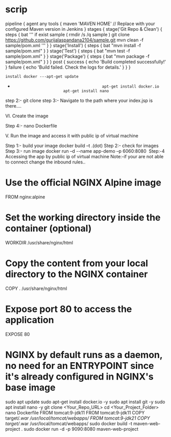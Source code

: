# scrip

pipeline {
    agent any
    tools {
        maven 'MAVEN HOME' // Replace with your configured Maven version in Jenkins
    }
    stages {
        stage('Git Repo & Clean') {
            steps {
                bat '''
                    if exist sample (
                        rmdir /s /q sample
                    )
                    git clone https://github.com/gurijalaspandana2104/sample.git
                    mvn clean -f sample/pom.xml
                '''
            }
        }
        stage('Install') {
            steps {
                bat "mvn install -f sample/pom.xml"
            }
        }
        stage('Test') {
            steps {
                bat "mvn test -f sample/pom.xml"
            }
        }
        stage('Package') {
            steps {
                bat "mvn package -f sample/pom.xml"
            }
        }
    }
    post {
        success {
            echo 'Build completed successfully!'
        }
        failure {
            echo 'Build failed. Check the logs for details.'
        }
    }
}



	install docker ---apt-get update
-	                            		     apt-get install docker.io
                            apt-get install nano


step 2:-  git clone <paste the github link of maven-web-java project>
step 3:- Navigate to the path where your index.jsp is there….

VI.	 Create the image

Step 4:-  nano Dockerfile 
 

V.  Run the image and access it with public ip of virtual machine

Step 1:- build your image 
	docker build –t <imagename> .(dot)
Step 2:- check for images
Step 3:- run image
	docker  run –d  --name app-demo –p 6060:8080 <image name>
Step:-4 Accessing the app by public ip of virtual machine
Note:-if your are not able to connect change the inbound rules..








# Use the official NGINX Alpine image
FROM nginx:alpine

# Set the working directory inside the container (optional)
WORKDIR /usr/share/nginx/html

# Copy the content from your local directory to the NGINX container
COPY . /usr/share/nginx/html

# Expose port 80 to access the application
EXPOSE 80

# NGINX by default runs as a daemon, no need for an ENTRYPOINT since it's already configured in NGINX's base image



sudo apt update
sudo apt-get install docker.io -y
sudo apt install git -y
sudo apt install nano -y
git clone <Your_Repo_URL>
cd <Your_Project_Folder>
nano Dockerfile
FROM tomcat:9-jdk11
FROM tomcat:9-jdk11
COPY target/*.war /usr/local/tomcat/webapps/
FROM tomcat:9-jdk21
COPY target/*.war /usr/local/tomcat/webapps/
sudo docker build -t maven-web-project .
sudo docker run -d -p 9090:8080 maven-web-project
